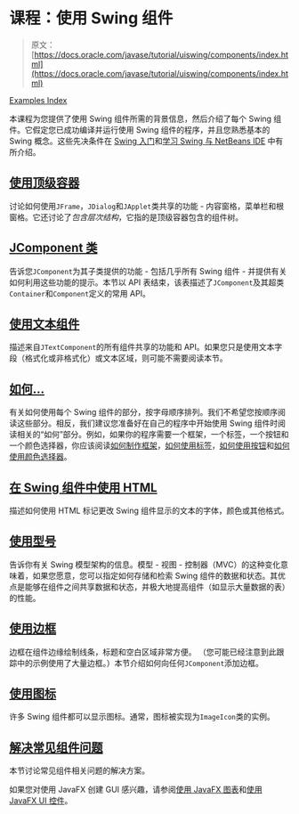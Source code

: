 # 课程：使用 Swing 组件

> 原文： [https://docs.oracle.com/javase/tutorial/uiswing/components/index.html](https://docs.oracle.com/javase/tutorial/uiswing/components/index.html)

[Examples Index](../examples/components/index.html)

本课程为您提供了使用 Swing 组件所需的背景信息，然后介绍了每个 Swing 组件。它假定您已成功编译并运行使用 Swing 组件的程序，并且您熟悉基本的 Swing 概念。这些先决条件在 [Swing 入门](../start/index.html)和[学习 Swing 与 NetBeans IDE](../learn/index.html) 中有所介绍。

## [使用顶级容器](toplevel.html)

讨论如何使用`JFrame`，`JDialog`和`JApplet`类共享的功能 - 内容窗格，菜单栏和根窗格。它还讨论了*包含层次结构*，它指的是顶级容器包含的组件树。

## [JComponent 类](jcomponent.html)

告诉您`JComponent`为其子类提供的功能 - 包括几乎所有 Swing 组件 - 并提供有关如何利用这些功能的提示。本节以 API 表结束，该表描述了`JComponent`及其超类`Container`和`Component`定义的常用 API。

## [使用文本组件](text.html)

描述来自`JTextComponent`的所有组件共享的功能和 API。如果您只是使用文本字段（格式化或非格式化）或文本区域，则可能不需要阅读本节。

## [如何...](componentlist.html)

有关如何使用每个 Swing 组件的部分，按字母顺序排列。我们不希望您按顺序阅读这些部分。相反，我们建议您准备好在自己的程序中开始使用 Swing 组件时阅读相关的“如何”部分。例如，如果你的程序需要一个框架，一个标签，一个按钮和一个颜色选择器，你应该阅读[如何制作框架](frame.html)，[如何使用标签](label.html)，[如何使用按钮](button.html)和[如何使用颜色选择器](colorchooser.html)。

## [在 Swing 组件中使用 HTML](html.html)

描述如何使用 HTML 标记更改 Swing 组件显示的文本的字体，颜色或其他格式。

## [使用型号](model.html)

告诉你有关 Swing 模型架构的信息。模型 - 视图 - 控制器（MVC）的这种变化意味着，如果您愿意，您可以指定如何存储和检索 Swing 组件的数据和状态。其优点是能够在组件之间共享数据和状态，并极大地提高组件（如显示大量数据的表）的性能。

## [使用边框](border.html)

边框在组件边缘绘制线条，标题和空白区域非常方便。 （您可能已经注意到此跟踪中的示例使用了大量边框。）本节介绍如何向任何`JComponent`添加边框。

## [使用图标](icon.html)

许多 Swing 组件都可以显示图标。通常，图标被实现为`ImageIcon`类的实例。

## [解决常见组件问题](problems.html)

本节讨论常见组件相关问题的解决方案。

如果您对使用 JavaFX 创建 GUI 感兴趣，请参阅[使用 JavaFX 图表](https://docs.oracle.com/javase/8/javafx/user-interface-tutorial/charts.htm)和[使用 JavaFX UI 控件](https://docs.oracle.com/javase/8/javafx/user-interface-tutorial/ui_controls.htm)。